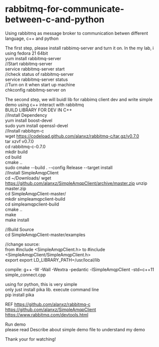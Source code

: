 # rabbitmq-for-communicate-between-c-and-python
Using rabbitmq as message broker to communication betwen different language, c++ and python

The first step, please install rabbimq-server and turn it on. In the my lab, i using fedora 21 64bit		
yum install rabbitmq-server											
//Start rabbitmq-server												
service rabbitmq-server start											
//check status of rabbitmq-server										
service rabbitmq-server status											
//Turn on it when start up machine										
chkconfig rabbitmq-server on											

The second step, we will buidl lib for rabbimq client dev and write simple demo using c++ interact with rabbitmq	
BUILD LIBRARY FOR DEV IN C++											
//Install Dependency												
yum install boost-devel												
sudo yum install openssl-devel											
//Install rabbitqm-c												
wget https://codeload.github.com/alanxz/rabbitmq-c/tar.gz/v0.7.0					
tar xzvf v0.7.0													
cd rabbitmq-c-0.7.0																								
mkdir build																						
cd build												
cmake ..												
sudo cmake --build . --config Release --target install									
//Install SimpleAmqpClient											
cd ~/Downloads/
wget https://github.com/alanxz/SimpleAmqpClient/archive/master.zip
unzip master.zip												
cd SimpleAmqpClient-master/										
mkdir simpleamqpclient-build										
cd simpleamqpclient-build										
cmake ..											
make														
make install												

//Build Source												
cd SimpleAmqpClient-master/examples										

//change source: 											
from #include <SimpleAmqpClient.h> to #include <SimpleAmqpClient/SimpleAmqpClient.h>				
export export LD_LIBRARY_PATH=/usr/local/lib								
	

compile: g++ -W -Wall -Wextra -pedantic -lSimpleAmqpClient -std=c++11 simple_connect.cpp			

using for python, this is very simple						
only just install pika lib. execute command line					
pip install pika								

REF 
https://github.com/alanxz/rabbitmq-c								
https://github.com/alanxz/SimpleAmqpClient							
https://www.rabbitmq.com/devtools.html							

Run demo											
please read Describe about simple demo file to understand my demo						

Thank your for watching!											
